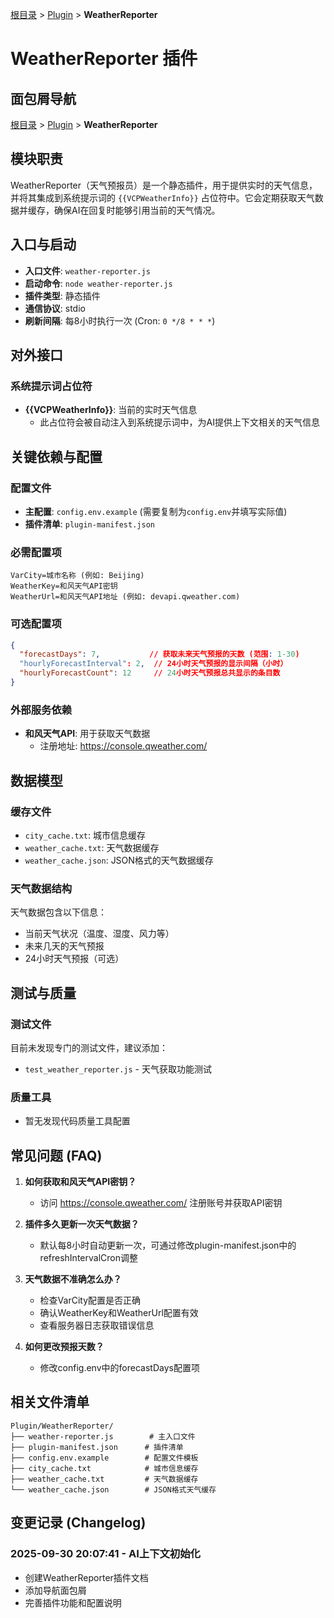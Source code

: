 [根目录](../../../CLAUDE.md) > [Plugin](../) > **WeatherReporter**

# WeatherReporter 插件

## 面包屑导航
[根目录](../../../CLAUDE.md) > [Plugin](../) > **WeatherReporter**

## 模块职责

WeatherReporter（天气预报员）是一个静态插件，用于提供实时的天气信息，并将其集成到系统提示词的 `{{VCPWeatherInfo}}` 占位符中。它会定期获取天气数据并缓存，确保AI在回复时能够引用当前的天气情况。

## 入口与启动

- **入口文件**: `weather-reporter.js`
- **启动命令**: `node weather-reporter.js`
- **插件类型**: 静态插件
- **通信协议**: stdio
- **刷新间隔**: 每8小时执行一次 (Cron: `0 */8 * * *`)

## 对外接口

### 系统提示词占位符
- **{{VCPWeatherInfo}}**: 当前的实时天气信息
  - 此占位符会被自动注入到系统提示词中，为AI提供上下文相关的天气信息

## 关键依赖与配置

### 配置文件
- **主配置**: `config.env.example` (需要复制为`config.env`并填写实际值)
- **插件清单**: `plugin-manifest.json`

### 必需配置项
```env
VarCity=城市名称 (例如: Beijing)
WeatherKey=和风天气API密钥
WeatherUrl=和风天气API地址 (例如: devapi.qweather.com)
```

### 可选配置项
```json
{
  "forecastDays": 7,           // 获取未来天气预报的天数 (范围: 1-30)
  "hourlyForecastInterval": 2,  // 24小时天气预报的显示间隔（小时）
  "hourlyForecastCount": 12     // 24小时天气预报总共显示的条目数
}
```

### 外部服务依赖
- **和风天气API**: 用于获取天气数据
  - 注册地址: https://console.qweather.com/

## 数据模型

### 缓存文件
- `city_cache.txt`: 城市信息缓存
- `weather_cache.txt`: 天气数据缓存
- `weather_cache.json`: JSON格式的天气数据缓存

### 天气数据结构
天气数据包含以下信息：
- 当前天气状况（温度、湿度、风力等）
- 未来几天的天气预报
- 24小时天气预报（可选）

## 测试与质量

### 测试文件
目前未发现专门的测试文件，建议添加：
- `test_weather_reporter.js` - 天气获取功能测试

### 质量工具
- 暂无发现代码质量工具配置

## 常见问题 (FAQ)

1. **如何获取和风天气API密钥？**
   - 访问 https://console.qweather.com/ 注册账号并获取API密钥

2. **插件多久更新一次天气数据？**
   - 默认每8小时自动更新一次，可通过修改plugin-manifest.json中的refreshIntervalCron调整

3. **天气数据不准确怎么办？**
   - 检查VarCity配置是否正确
   - 确认WeatherKey和WeatherUrl配置有效
   - 查看服务器日志获取错误信息

4. **如何更改预报天数？**
   - 修改config.env中的forecastDays配置项

## 相关文件清单

```
Plugin/WeatherReporter/
├── weather-reporter.js        # 主入口文件
├── plugin-manifest.json      # 插件清单
├── config.env.example        # 配置文件模板
├── city_cache.txt            # 城市信息缓存
├── weather_cache.txt         # 天气数据缓存
└── weather_cache.json        # JSON格式天气缓存
```

## 变更记录 (Changelog)

### 2025-09-30 20:07:41 - AI上下文初始化
- 创建WeatherReporter插件文档
- 添加导航面包屑
- 完善插件功能和配置说明